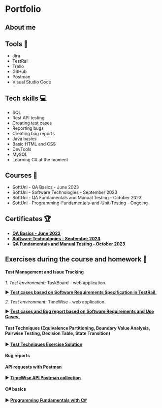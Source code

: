 # Portfolio

## About me

## Tools :wrench:
* Jira
* TestRail
* Trello
* GitHub
* Postman
* Visual Studio Code


## Tech skills :computer:
* SQL
* Rest API testing
* Creating test cases
* Reporting bugs
* Creating bug reports
* Java basics
* Basic HTML and CSS
* DevTools
* MySQL
* Learning C# at the moment

## Courses :notebook:
* SoftUni - QA Basics - June 2023
* SoftUni - Software Technologies - September 2023
* SoftUni - QA Fundamentals and Manual Testing - October 2023
* SoftUni - Programming-Fundamentals-and-Unit-Testing - Ongoing
  
## Certificates :trophy:
* <a href="https://softuni.bg/certificates/details/177434/2d1ee2e3" target="_blank"><b>QA Basics - June 2023</b></a>
* <a href="https://softuni.bg/certificates/details/191773/79caa0c1" target="_blank"><b>Software Technologies - September 2023</b></a>
* <a href="https://softuni.bg/certificates/details/200719/4a779839" target="_blank"><b>QA Fundamentals and Manual Testing - October 2023</b></a>

## Exercises during the course and homework :microscope:
#### Test Management and Issue Tracking
*1. Test environment:* TaskBoard - web application.

  :arrow_forward: <a href="https://docs.google.com/spreadsheets/d/1CVZMttH8TyY19V9aop1ktrSvcpVCSERQ7jLr3dM9_80/edit?usp=sharing" target="_blank"><b>Test cases based on Software Requirements Specification in TestRail.</b></a>

*2. Test environment:* TimeWise - web application.

:arrow_forward: <a href="https://docs.google.com/spreadsheets/d/1NIFySyAS5jBQoeWDkj3XdwInfrzzsBmLjPYBg6lWvTQ/edit?usp=sharing" target="_blank"><b>Test cases and Bug report based on Software Requirements and Use Cases.</b></a>

#### Test Techniques (Equivalence Partitioning, Boundary Value Analysis, Pairwise Testing, Decision Table, State Transition)

:arrow_forward: <a href="https://docs.google.com/spreadsheets/d/1x4Faka2gSz_M0Zv1cYrAsXh09vbgxd6S4LzmO-AvWxc/edit?usp=sharing" target="_blank"><b>Test Techniques Exercise Solution</b></a>

#### Bug reports

#### API requests with Postman
:arrow_forward: <a href="TimeWise API.postman_collection.json" target="_blank"><b>TimeWise API Postman collection</b></a>

#### C# basics
:arrow_forward: <a href="https://github.com/assyav/SoftUni-Course-Programming-Fundamentals-with-CSharp-and-Unit-Testing" target="_blank"><b>Programming Fundamentals with C#</b></a>

